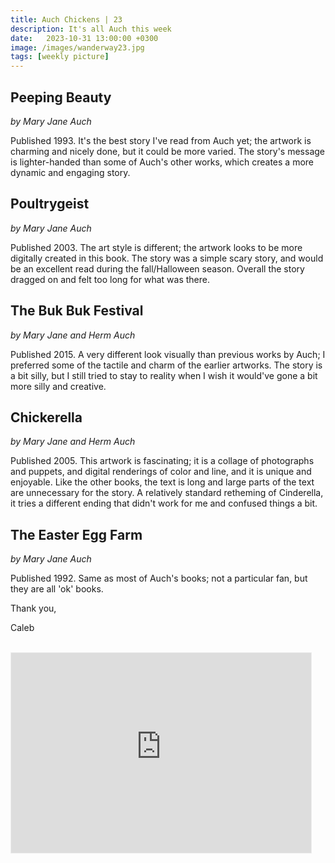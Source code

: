```yaml
---
title: Auch Chickens | 23
description: It's all Auch this week
date:   2023-10-31 13:00:00 +0300
image: /images/wanderway23.jpg
tags: [weekly picture]
---
```


## Peeping Beauty

*by Mary Jane Auch*

Published 1993. It's the best story I've read from Auch yet; the artwork is charming and nicely done, but it could be more varied. The story's message is lighter-handed than some of Auch's other works, which creates a more dynamic and engaging story.

## Poultrygeist

*by Mary Jane Auch*

Published 2003. The art style is different; the artwork looks to be more digitally created in this book. The story was a simple scary story, and would be an excellent read during the fall/Halloween season. Overall the story dragged on and felt too long for what was there.

## The Buk Buk Festival

*by Mary Jane and Herm Auch*

Published 2015. A very different look visually than previous works by Auch; I preferred some of the tactile and charm of the earlier artworks. The story is a bit silly, but I still tried to stay to reality when I wish it would've gone a bit more silly and creative.

## Chickerella

*by Mary Jane and Herm Auch*

Published 2005. This artwork is fascinating; it is a collage of photographs and puppets, and digital renderings of color and line, and it is unique and enjoyable. Like the other books, the text is long and large parts of the text are unnecessary for the story. A relatively standard retheming of Cinderella, it tries a different ending that didn't work for me and confused things a bit.

## The Easter Egg Farm

*by Mary Jane Auch*

Published 1992. Same as most of Auch's books; not a particular fan, but they are all 'ok' books.

Thank you,

Caleb <br>
<br>

<iframe src="https://thewanderway.substack.com/embed" width="480" height="320" style="border:1px solid #EEE; background:white;" frameborder="0" scrolling="no"></iframe>